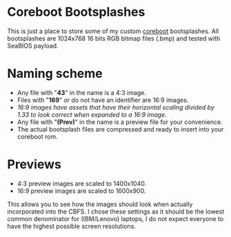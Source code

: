 # Coreboot Bootsplashes
This is just a place to store some of my custom [coreboot](https://github.com/coreboot/coreboot) bootsplashes.
All bootsplashes are 1024x768 16 bits RGB bitmap files (.bmp) and tested with SeaBIOS payload.

# Naming scheme
 - Any file with "**43**" in the name is a 4:3 image.
 - Files with "**169**" *or* do not have an identifier are 16:9 images.
 - *16:9 images have assets that have their horizontal scaling
   divided by 1.33 to look correct when expanded to a 16:9 image.*
- Any file with "**(Prev)**" in the name is a preview file for your convenience.
- The actual bootsplash files are compressed and ready to insert into your coreboot rom.

# Previews
- 4:3 preview images are scaled to 1400x1040.
- 16:9 preview images are scaled to 1600x900.

This allows you to see how the images should look when actually incorporated into the CBFS. I chose these settings as it should be the lowest common denominator for (IBM/Lenovo) laptops, I do not expect everyone to have the highest possible screen resolutions.
